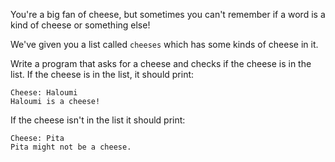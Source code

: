You're a big fan of cheese, but sometimes you can't remember if a word is a kind of cheese or something else!

We've given you a list called `cheeses` which has some kinds of cheese in it.

Write a program that asks for a cheese and checks if the cheese is in the list. If the cheese is in the list, it should print:

    Cheese: Haloumi
    Haloumi is a cheese!

If the cheese isn't in the list it should print:

    Cheese: Pita
    Pita might not be a cheese.

    